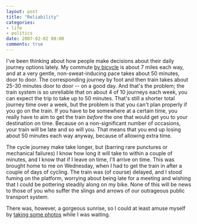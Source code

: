 ```yaml
---
layout: post
title: "Reliability"
categories:
- life
- politics
date: 2007-02-02 00:00
comments: true
---
```


<p>I've been thinking about how people make decisions about their daily journey options lately. My commute <a href="http://www.rousette.org.uk/blog/archives/cycle-commuting/">by bicycle</a> is about 7 miles each way, and at a very gentle, non-sweat-inducing pace takes about 50 minutes, door to door. The corresponding journey by foot and then train takes about 25-30 minutes door to door -- on a good day. And that's the problem; the train system is so unreliable that on about 4 of 10 journeys each week, you can expect the trip to take up to 50 minutes. That's still a shorter total journey time over a week, but the problem is that you can't plan properly if you go on the train. If you have to be somewhere at a certain time, you really have to aim to get the train <em>before</em> the one that would get you to your destination on time. Because on a non-significant number of occasions, your train will be late and so will you. That means that you end up losing about 50 minutes each way anyway, because of allowing extra time.</p>

<p>The cycle journey make take longer, but (barring rare punctures or mechanical failures) I know how long it will take to within a couple of minutes, and I know that if I leave on time, I'll arrive on time. This was brought home to me on Wednesday, when I had to get the train in after a couple of days of cycling. The train was (of course) delayed, and I stood fuming on the platform, worrying about being late for a meeting and wishing that I could be pottering steadily along on my bike. None of this will be news to those of you who suffer the slings and arrows of our outrageous public transport system.</p>

<p>There was, however, a gorgeous sunrise, so I could at least amuse myself by <a href="http://www.rousette.org.uk/wingsopenwide/full/19/">taking some photos</a> while I was waiting.</p>



